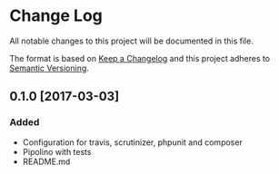# Change Log
All notable changes to this project will be documented in this file.

The format is based on [Keep a Changelog](http://keepachangelog.com/) 
and this project adheres to [Semantic Versioning](http://semver.org/).

0.1.0 [2017-03-03]
---

### Added
+ Configuration for travis, scrutinizer, phpunit and composer
+ Pipolino with tests
+ README.md